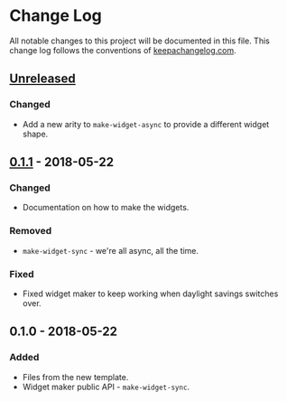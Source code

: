 # Change Log
All notable changes to this project will be documented in this file. This change log follows the conventions of [keepachangelog.com](http://keepachangelog.com/).

## [Unreleased]
### Changed
- Add a new arity to `make-widget-async` to provide a different widget shape.

## [0.1.1] - 2018-05-22
### Changed
- Documentation on how to make the widgets.

### Removed
- `make-widget-sync` - we're all async, all the time.

### Fixed
- Fixed widget maker to keep working when daylight savings switches over.

## 0.1.0 - 2018-05-22
### Added
- Files from the new template.
- Widget maker public API - `make-widget-sync`.

[Unreleased]: https://github.com/your-name/snake/compare/0.1.1...HEAD
[0.1.1]: https://github.com/your-name/snake/compare/0.1.0...0.1.1

